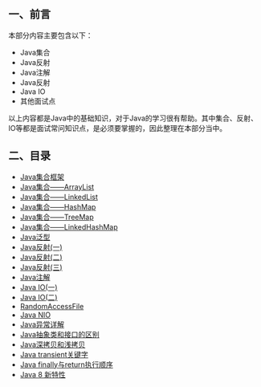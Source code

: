 ## 一、前言

本部分内容主要包含以下：

- Java集合
- Java反射
- Java注解
- Java反射
- Java IO
- 其他面试点

以上内容都是Java中的基础知识，对于Java的学习很有帮助。其中集合、反射、IO等都是面试常问知识点，是必须要掌握的，因此整理在本部分当中。

## 二、目录

- [Java集合框架](/java/basis/Collections-Framework.md)
- [Java集合——ArrayList](/java/basis/arraylist.md)
- [Java集合——LinkedList](/java/basis/linkedlist.md)
- [Java集合——HashMap](/java/basis/hashmap.md)
- [Java集合——TreeMap](/java/basis/treemap.md)
- [Java集合——LinkedHashMap](/java/basis/LinkedHashMap.md)
- [Java泛型](/java/basis/genericity.md)
- [Java反射\(一\)](/java/basis/reflection1.md)
- [Java反射\(二\)](/java/basis/reflection2.md)
- [Java反射\(三\)](/java/basis/reflection3.md)
- [Java注解](/java/basis/annotation.md)
- [Java IO\(一\)](/java/basis/java-io1.md)
- [Java IO\(二\)](/java/basis/java-io2.md)
- [RandomAccessFile](/java/basis/randomaccessfile.md)
- [Java NIO](/java/basis/java-nio.md)
- [Java异常详解](/java/basis/throwable.md)
- [Java抽象类和接口的区别](/java/basis/abstract_interface.md)
- [Java深拷贝和浅拷贝](/java/basis/copy.md)
- [Java transient关键字](/java/basis/transient.md)
- [Java finally与return执行顺序](/java/basis/finally-return.md)
- [Java 8 新特性](/java/basis/java-8.md)